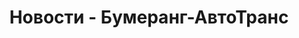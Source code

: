 ---
# Feel free to add content and custom Front Matter to this file.
# To modify the layout, see https://jekyllrb.com/docs/themes/#overriding-theme-defaults

layout: news
menu: Новости
title: Новости - Бумеранг-АвтоТранс
description: Новости компании Бумеранг-АвтоТранс
permalink: /news/
exclude: true
sitemap: false
---